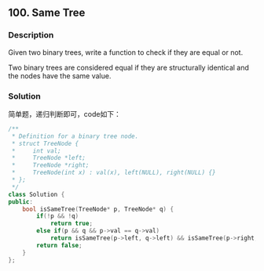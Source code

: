 ## 100. Same Tree
### Description
Given two binary trees, write a function to check if they are equal or not.

Two binary trees are considered equal if they are structurally identical and the nodes have the same value.

### Solution
简单题，递归判断即可，code如下：

```C++
/**
 * Definition for a binary tree node.
 * struct TreeNode {
 *     int val;
 *     TreeNode *left;
 *     TreeNode *right;
 *     TreeNode(int x) : val(x), left(NULL), right(NULL) {}
 * };
 */
class Solution {
public:
    bool isSameTree(TreeNode* p, TreeNode* q) {
        if(!p && !q)
            return true;
        else if(p && q && p->val == q->val)
            return isSameTree(p->left, q->left) && isSameTree(p->right, q->right);
        return false;
    }
};
```